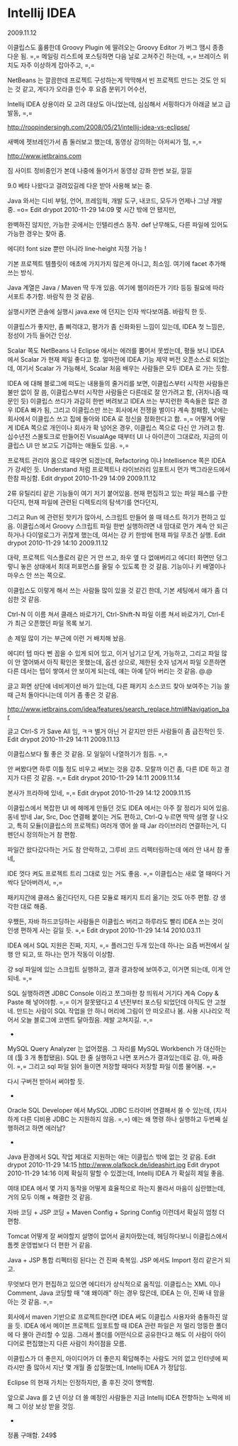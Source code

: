 # Intellij IDEA

2009.11.12

이클립스도 훌륭한데 Groovy Plugin 에 딸려오는 Groovy Editor 가 버그 땜시 종종 다운 됨. =,=
메일링 리스트에 포스팅하면 다음 날로 고쳐주긴 하는데, =,=
브레이스 위치도 자주 이상하게 잡아주고, =,=

NetBeans 는 깔끔한데 프로젝트 구성하는게 딱딱해서
빈 프로젝트 만드는 것도 안 되는 것 같고,
게다가 오라클 인수 후 요즘 분위기 어수선,

Intellij IDEA 상용이라 모 고려 대상도 아니었는데,
심심해서 서핑하다가 아래글 보고 급 발동, =,=

http://roopindersingh.com/2008/05/21/intellij-idea-vs-eclipse/

새벽에 젯브레인가서 좀 둘러보고 했는데,
동영상 강의하는 아저씨가 헐, =,=

http://www.jetbrains.com

짐 사이트 정비중인가 본데 나중에 들어가서 동영상 강좌 한번 보길, 낄낄

9.0 베타 나왔다고 걸려있길레 다운 받아 사용해 보는 중.

Java 와서는 디비 부텀, 언어, 프레임웍, 개발 도구, 내코드, 모두가 언제나 그냥 개발 중. =o=
Edit
drypot 2010-11-29 14:09
몇 시간 밖에 안 됐지만,

완벽하진 않지만, 가능한 곳에서는 인텔리센스 동작.
def 난무해도, 다른 파일에 있어도 가능한 경우는 찾아 줌.

에디터 font size 뿐만 아니라 line-height 지정 가능 !

기본 프로젝트 템플릿이 애초에 가지가지 많은게 아니고, 최소임.
여기에 facet 추가해 쓰는 방식.

Java 계열은 Java / Maven 딱 두개 있음.
여기에 웹이라든가 기타 등등 필요에 따라 서포트 추가함.
바람직 한 것 같음.

실행시키면 콘솔에 실행시 java.exe 에 던지는 인자 싹다보여줌.
바람직 한 듯.

이클립스가 좋지만, 좀 삐걱대고, 평가가 좀 신화화된 느낌이 있는데,
IDEA 첫 느낌은, 정성이 가득 들어간 인상.

Scalar 쪽도 NetBeans 나 Eclipse 에서는 에러를 뿜어서 못썼는데,
평들 보니 IDEA 에서 Scalar 가 현재 제일 좋다고 함.
얼마전에 IDEA 기능 제약 버전 오픈소스로 되었는데, 여기서 Scalar 가 가능해서,
Scalar 처음 배우는 사람들은 모두 IDEA 로 가는 듯함.

IDEA 에 대해 블로그에 떠도는 내용들의 줄거리를 보면,
이클립스부터 시작한 사람들은 불만 없이 잘 씀,
이클립스부터 시작한 사람들은 다른데로 잘 안가려고 함, (귀차니즘 때문인 듯)
이클립스 쓰다가 과감히 한번 버려보고 IDEA 쓰는 부지런한 족속들은 많은 경우 IDEA 빠가 됨,
그리고 이클립스만 쓰는 회사에서 전쟁을 벌이다 계속 참패함,
낮에는 회사에서 이클립스 쓰고 집에 돌아와 IDEA 로 정신을 정화한다고 함. =,=
어떻게 어떻게 IDEA 쪽으로 개인이나 회사가 확 넘어온 경우, 이클립스 쪽으로 다신 안 가려고 함.
십수년전 스몰토크로 만들어진 VisualAge 때부터 UI 나 아이콘이 그대로라,
지금의 이클립스 UI 만 보고도 기겁하는 애들도 있음. =,=

프로젝트 관리야 몸으로 때우면 되겠는데,
Refactoring 이나 Intellisence 쪽은 IDEA 가 강세인 듯.
Understand 처럼 프로젝트나 라이브러리 임포트시 먼가 백그라운드에서 한참 파싱함.
Edit
drypot 2010-11-29 14:09
2009.11.12

2류 유틸리티 같은 기능들이 여기 저기 붙어있음.
현재 편집하고 있는 파일 패스를 구한다던지,
현재 파일에 관련된 디렉토리의 탐색기를 연다던지,

그리고 Run 에 관련된 핫키가 많아서,
스크립트 만들어 쓸 때 테스트 하기가 편하고 있음.
이클립스에서 Groovy 스크립트 파일 한번 실행하려면 내 맘대로 먼가 계속 안 되곤 하거나
다이얼로그가 귀찮게 했는데,
여서는 걍 키 한방에 현재 파일 무조건 실행.
Edit
drypot 2010-11-29 14:10
2009.11.12

대략, 프로젝트 익스플로러 같은 거 안 쓰고,
좌우 옆 다 없애버리고 에디터 화면만 덩그렇니 놓은 상태에서
최대 퍼포먼스를 올릴 수 있도록 한 것 갈음.
기능이나 키 배열이나 마우스 안 쓰는 쪽으로.

이클립스도 이렇게 해서 쓰는 사람들 많이 있을 것 같긴 한데,
기본 세팅에서 얘가 좀 더 심한 것 같음.

Ctrl-N 이 이름 쳐서 클래스 바로가기,
Ctrl-Shift-N 파일 이름 쳐서 바로가기,
Ctrl-E 가 최근 오픈했던 파일 목록 보기.

손 제일 많이 가는 부근에 이런 거 배치해 놨음.

에디터 텝 마다 삔 꼽을 수 있게 되어 있고, 이거 남기고 닫게, 가능하고,
그리고 파일 많이 안 열어봐서 아직 확인은 못했는데,
옵션 상으로, 제한된 숫자 넘겨서 파일 오픈하면 다른 데서는 텝이 쌓여서 안 보이게 되는데,
얘는 아예 닫아 버리는 것 같음. @.@

글고 화면 상단에 네비게이션 바가 있는데,
다른 패키지 소스코드 찾아 보여주는 기능 쓸 때
근처 돌아다니는데 이거 좀 좋은 것 같음.

http://www.jetbrains.com/idea/features/search_replace.html#Navigation_bar

글고 Ctrl-S 가 Save All 임, ㅋㅋ
별거 아닌 거 같지만 만든 사람들이 좀 급진적인 듯.
Edit
drypot 2010-11-29 14:11
2009.11.13

이클립스보다 훨 좋은 것 같음.
모 일일이 나열하기가 힘듬. =,=

안 써봤다면 하루 이틀 정도 비우고 써보는 것을 강추.
모랄까 이건 좀, 다른 IDE 하고 경지가 다른 것 같음. =,=
Edit
drypot 2010-11-29 14:11
2009.11.14

본사가 프라하에 있네, =,=
Edit
drypot 2010-11-29 14:12
2009.11.15

이클립스에서 복잡한 UI 에 헤메게 만들던 것도 IDEA 에서는 아주 잘 정리가 되어 있음.
동네 방네 Jar, Src, Doc 연결해 붙이는 거도 편하고, Ctrl-Q 누르면 딱딱 설명 잘 나오고,
특히 모듈(이클립스의 프로젝트) 여러개 엮어 쓸 때 Jar 라이브러리 연결하는거, 디펜던시 정의하는거 참 편함.

파일간 왔다갔다하는 거도 참 안락하고,
그루비 코드 리펙터링하는데 에러 안 내서 참 좋네,

IDE 껏다 켜도 프로젝트 트리 그대로 있는 거도 좋음. =,=
이클립스는 새로 열 때마다 거 싹다 닫아버려서, =,=

패키지간에 클래스 옮긴다던지, 다른 모듈로 패키지 트리 옮기는 것도 아주 편함.
걍 생각한 대로 해줌.

우쨌든,
자바 하드코딩하는 사람들은 이클립스 버리고 하루라도 빨리 IDEA 쓰는 것이 인생 편하게 사는 길일 듯. =,=
Edit
drypot 2010-11-29 14:14
2010.03.11

IDEA 에서 SQL 지원은 진짜, 지지, =,=
플러그인 두개 있는데 하나는 요즘 버전에서 실행 안 되고,
또 하나는 먼가 작동이 이상함.

걍 sql 파일에 있는 스크립트 실행하고, 결과 결과창에 보여주고, 이거면 되는데,
이게 안 되네. =,=

SQL 실행하려면 JDBC Console 이라고 쪼그마한 창 띄워서 거기다 계속 Copy & Paste 해 넣어야함. =,=
이거 잘못됐다고 4 년전부터 포스팅 되었던데 아직도 안 고쳤네.
만드는 사람이 SQL 작업을 안 하니 머리에 그림이 안 떠오르나 봄.
사용 시나리오 적어서 오늘 블로그에 코멘트 달아줬음. 제발 고쳐지길. =,=

*
MySQL Query Analyzer 는 없어졌음. 그 자리를
MySQL Workbench 가 대신하는데 (툴 3 개 통합됐음).
SQL 한 줄 실행하고 나면 포커스가 결과있는데로 감. 아, 짜증이. =,=
그리고 sql 파일 읽어 들이면 저장할 때마다 저장할 파일 이름 물어봄. =,=

다시 구버전 받아서 써야할 듯.

*
Oracle SQL Developer 에서 MySQL JDBC 드라이버 연결해서 쓸 수 있는데,
(치사하게 다른 디비용 JDBC 는 지원하지 않음. =,=)
얘는 왜 명령 하나 실행하고 두번째 실행하려고 하면 에러남?

*
Java 환경에서 SQL 작업 제대로 지원하는 애는 이클립스 밖에 없는 것 같음.
Edit
drypot 2010-11-29 14:15
http://www.olafkock.de/ideashirt.jpg
Edit
drypot 2010-11-29 14:16
이제 확실히 말할 수 있겠는데,
Intellij IDEA 가 확실히 제일 좋음.

여태 IDEA 에서 몇 가지 동작을 어떻게 효율적으로 하는지 몰라서 마음이 심란했는데,
거의 모두 이해 + 해결한 것 같음.

자바 코딩 + JSP 코딩 + Maven Config + Spring Config 이런데서 확실히 엄청 더 편함.

Tomcat 어떻게 잘 써야할지 설명이 없어서 골치아팠는데,
헤딩하다보니 이클립스에서 톰켓 운영법보다 더 편한 거 같음.

Java + JSP 통합 리펙터링 된다는 건 진짜 축복임.
JSP 에서도 Import 정리 같은거 되고.

무엇보다 먼가 편집하고 있으면 에디터가 상식적으로 움직임.
이클립스는 XML 이나 Comment, Java 코딩할 때 "얘 왜이래" 하는 경우 많은데,
IDEA 는 아, 진짜 내 맘을 아는 것 같음. =,=

회사에서 maven 기반으로 프로젝트한다면 IDEA 써도 이클립스 사용자와 충돌하진 않을 듯.
IDEA 에서 메이븐 프로젝트 임포트할 때 IDEA 관련 파일은 저 멀리 엉뚱한 폴더에 다 몰아 관리할 수 있음.
그래서 폴더를 어떤식으로 공유한다고 해도 이 사람이 아이디어로 편집했는지 다른 사람이 차이점을 모름.

이클립스가 더 좋은지, 아이디어가 더 좋은지 확답해주는 사람도 거의 없고
인터넷에 찌라시만 졸 많아서 지난 몇 개월 졸 삽질했는데,
Intellij IDEA 가 정답임.

Eclipse 의 현재 가치는 인정하지만, 졸 후진 것이 명백함.

앞으로 Java 를 2 년 이상 더 쓸 예정인 사람들은
지금 Intellij IDEA 전향하는 노력에 비해 그 이상 보상 받을 것임.

*

정품 구매함. 249$